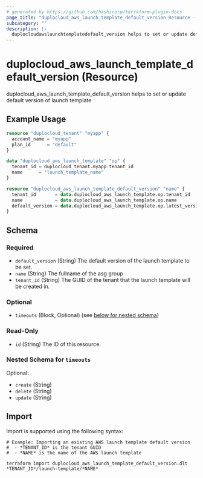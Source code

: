 ```yaml
---
# generated by https://github.com/hashicorp/terraform-plugin-docs
page_title: "duplocloud_aws_launch_template_default_version Resource - terraform-provider-duplocloud"
subcategory: ""
description: |-
  duplocloudawslaunchtemplatedefault_version helps to set or update default version of launch template
---
```


# duplocloud_aws_launch_template_default_version (Resource)

duplocloud_aws_launch_template_default_version helps to set or update default version of launch template

## Example Usage

```terraform
resource "duplocloud_tenant" "myapp" {
  account_name = "myapp"
  plan_id      = "default"
}

data "duplocloud_aws_launch_template" "op" {
  tenant_id = duplocloud_tenant.myapp.tenant_id
  name      = "launch_template_name"
}

resource "duplocloud_aws_launch_template_default_version" "name" {
  tenant_id       = data.duplocloud_aws_launch_template.op.tenant_id
  name            = data.duplocloud_aws_launch_template.op.name
  default_version = data.duplocloud_aws_launch_template.op.latest_version
}
```

<!-- schema generated by tfplugindocs -->
## Schema

### Required

- `default_version` (String) The default version of the launch template to be set.
- `name` (String) The fullname of the asg group
- `tenant_id` (String) The GUID of the tenant that the launch template will be created in.

### Optional

- `timeouts` (Block, Optional) (see [below for nested schema](#nestedblock--timeouts))

### Read-Only

- `id` (String) The ID of this resource.

<a id="nestedblock--timeouts"></a>
### Nested Schema for `timeouts`

Optional:

- `create` (String)
- `delete` (String)
- `update` (String)

## Import

Import is supported using the following syntax:

```shell
# Example: Importing an existing AWS launch template default version
#  - *TENANT_ID* is the tenant GUID
#  - *NAME* is the name of the AWS launch template

terraform import duplocloud_aws_launch_template_default_version.dlt *TENANT_ID*/launch-template/*NAME*
```
